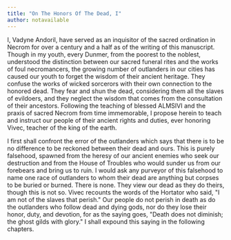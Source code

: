 ```yaml
---
title: "On The Honors Of The Dead, I"
author: notavailable
---
```


I, Vadyne Andoril, have served as an inquisitor of the sacred ordination in Necrom for over a century and a half as of the writing of this manuscript. Though in my youth, every Dunmer, from the poorest to the noblest, understood the distinction between our sacred funeral rites and the works of foul necromancers, the growing number of outlanders in our cities has caused our youth to forget the wisdom of their ancient heritage. They confuse the works of wicked sorcerors with their own connection to the honored dead. They fear and shun the dead, considering them all the slaves of evildoers, and they neglect the wisdom that comes from the consultation of their ancestors. Following the teaching of blessed ALMSIVI and the praxis of sacred Necrom from time immemorable, I propose herein to teach and instruct our people of their ancient rights and duties, ever honoring Vivec, teacher of the king of the earth.  
  
I first shall confront the error of the outlanders which says that there is to be no difference to be reckoned between their dead and ours. This is purely falsehood, spawned from the heresy of our ancient enemies who seek our destruction and from the House of Troubles who would sunder us from our forebears and bring us to ruin. I would ask any purveyor of this falsehood to name one race of outlanders to whom their dead are anything but corpses to be buried or burned. There is none. They view our dead as they do theirs, though this is not so. Vivec recounts the words of the Hortator who said, "I am not of the slaves that perish." Our people do not perish in death as do the outlanders who follow dead and dying gods, nor do they lose their honor, duty, and devotion, for as the saying goes, "Death does not diminish; the ghost gilds with glory." I shall expound this saying in the following chapters.